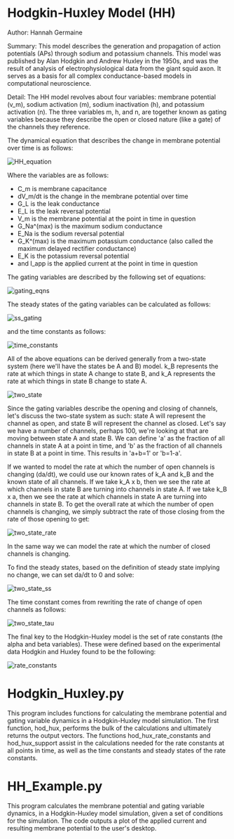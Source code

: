 # Hodgkin-Huxley Model (HH)

Author: Hannah Germaine

Summary: This model describes the generation and propagation of action potentials (APs) through sodium and potassium channels. This model was published by Alan Hodgkin and Andrew Huxley in the 1950s, and was the result of analysis of electrophysiological data from the giant squid axon. It serves as a basis for all complex conductance-based models in computational neuroscience.

Detail: The HH model revolves about four variables: membrane potential (v_m), sodium activation (m), sodium inactivation (h), and potassium activation (n). The three variables m, h, and n, are together known as gating variables because they describe the open or closed nature (like a gate) of the channels they reference.

The dynamical equation that describes the change in membrane potential over time is as follows:

![HH_equation](https://github.com/hfgem/Computational_Neuroscience/blob/master/Hodgkin_Huxley_Model/Images/HH_equation.png)

Where the variables are as follows:
* C_m is membrane capacitance
* dV_m/dt is the change in the membrane potential over time
* G_L is the leak conductance
* E_L is the leak reversal potential
* V_m is the membrane potential at the point in time in question
* G_Na^(max) is the maximum sodium conductance
* E_Na is the sodium reversal potential
* G_K^(max) is the maximum potassium conductance (also called the maximum delayed rectifier conductance)
* E_K is the potassium reversal potential
* and I_app is the applied current at the point in time in question

The gating variables are described by the following set of equations:

![gating_eqns](https://github.com/hfgem/Computational_Neuroscience/blob/master/Hodgkin_Huxley_Model/Images/gating_eqns.png)

The steady states of the gating variables can be calculated as follows:

![ss_gating](https://github.com/hfgem/Computational_Neuroscience/blob/master/Hodgkin_Huxley_Model/Images/ss_gating.png)

and the time constants as follows:

![time_constants](https://github.com/hfgem/Computational_Neuroscience/blob/master/Hodgkin_Huxley_Model/Images/time_constants.png)

All of the above equations can be derived generally from a two-state system (here we'll have the states be A and B) model. k_B represents the rate at which things in state A change to state B, and k_A represents the rate at which things in state B change to state A.

![two_state](https://github.com/hfgem/Computational_Neuroscience/blob/master/Hodgkin_Huxley_Model/Images/two_state.png)

Since the gating variables describe the opening and closing of channels, let's discuss the two-state system as such: state A will represent the channel as open, and state B will represent the channel as closed. Let's say we have a number of channels, perhaps 100, we're looking at that are moving between state A and state B. We can define 'a' as the fraction of all channels in state A at a point in time, and 'b' as the fraction of all channels in state B at a point in time. This results in 'a+b=1' or 'b=1-a'.

If we wanted to model the rate at which the number of open channels is changing (da/dt), we could use our known rates of k_A and k_B and the known state of all channels. If we take k_A x b, then we see the rate at which channels in state B are turning into channels in state A. If we take k_B x a, then we see the rate at which channels in state A are turning into channels in state B. To get the overall rate at which the number of open channels is changing, we simply subtract the rate of those closing from the rate of those opening to get:

![two_state_rate](https://github.com/hfgem/Computational_Neuroscience/blob/master/Hodgkin_Huxley_Model/Images/two_state_rate.png)

In the same way we can model the rate at which the number of closed channels is changing.

To find the steady states, based on the definition of steady state implying no change, we can set da/dt to 0 and solve:

![two_state_ss](https://github.com/hfgem/Computational_Neuroscience/blob/master/Hodgkin_Huxley_Model/Images/two_state_ss.png)

The time constant comes from rewriting the rate of change of open channels as follows:

![two_state_tau](https://github.com/hfgem/Computational_Neuroscience/blob/master/Hodgkin_Huxley_Model/Images/two_state_tau.png)

The final key to the Hodgkin-Huxley model is the set of rate constants (the alpha and beta variables). These were defined based on the experimental data Hodgkin and Huxley found to be the following:

![rate_constants](https://github.com/hfgem/Computational_Neuroscience/blob/master/Hodgkin_Huxley_Model/Images/rate_constants.png)

# Hodgkin_Huxley.py

This program includes functions for calculating the membrane potential and gating variable dynamics in a Hodgkin-Huxley model simulation. The first function, hod_hux, performs the bulk of the calculations and ultimately returns the output vectors. The functions hod_hux_rate_constants and hod_hux_support assist in the calculations needed for the rate constants at all points in time, as well as the time constants and steady states of the rate constants.

# HH_Example.py

This program calculates the membrane potential and gating variable dynamics, in a Hodgkin-Huxley model simulation, given a set of conditions for the simulation. The code outputs a plot of the applied current and resulting membrane potential to the user's desktop.


